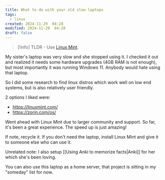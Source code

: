 ```yaml
---
title: What to do with your old slow laptops
tags:
  - linux
created: 2024-11-29  04:28
modified: 2024-11-29  04:28
draft: false
---
```

> [!info] TLDR - Use [Linux Mint](https://linuxmint.com/). 
> 

My sister's laptop was very slow and she stopped using it. I checked it out and realized it needs some hardware upgrades (4GB RAM is not enough), but most importantly it was running Windows 11. Anybody would hate using that laptop. 

So I did some research to find linux distros which work well on low end systems, but is also relatively user friendly. 

2 options I liked were: 
- https://linuxmint.com/
- https://zorin.com/os/

Went ahead with Linux Mint due to larger community and support. 
So far, it's been a great experience. The speed up is just amazing!

If note, recycle it. If you don't need the laptop, install Linux Mint and give it to someone else who can use it. 

Unrelated note: I also setup [[Using Anki to memorize facts|Anki]] for her which she's been loving. 

You can also use this laptop as a home server, that project is sitting in my "someday" list for now. 
